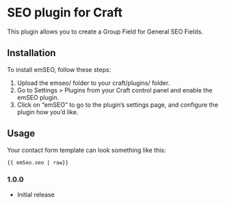 # SEO plugin for Craft

This plugin allows you to create a Group Field for General SEO Fields.


## Installation

To install emSEO, follow these steps:

1.  Upload the emseo/ folder to your craft/plugins/ folder.
2.  Go to Settings > Plugins from your Craft control panel and enable the emSEO plugin.
3.  Click on “emSEO” to go to the plugin’s settings page, and configure the plugin how you’d like.

## Usage

Your contact form template can look something like this:

```jinja
{{ emSeo.seo | raw}}
```
### 1.0.0

* Initial release
